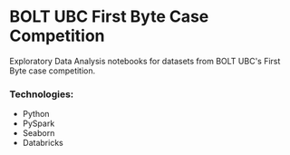 # BOLT UBC First Byte Case Competition

Exploratory Data Analysis notebooks for datasets from BOLT UBC's First Byte case competition.

### Technologies:
- Python
- PySpark
- Seaborn
- Databricks
